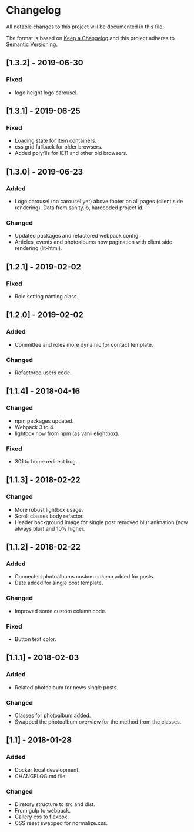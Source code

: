 # Changelog
All notable changes to this project will be documented in this file.

The format is based on [Keep a Changelog](http://keepachangelog.com/en/1.0.0/)
and this project adheres to [Semantic Versioning](http://semver.org/spec/v2.0.0.html).

## [1.3.2] - 2019-06-30
### Fixed
- logo height logo carousel.

## [1.3.1] - 2019-06-25
### Fixed
- Loading state for item containers.
- css grid fallback for older browsers.
- Added polyfils for IE11 and other old browsers.

## [1.3.0] - 2019-06-23
### Added
- Logo carousel (no carousel yet) above footer on all pages (client side rendering). Data from sanity.io, hardcoded project id.

### Changed
- Updated packages and refactored webpack config.
- Articles, events and photoalbums now pagination with client side rendering (lit-html).

## [1.2.1] - 2019-02-02
### Fixed
- Role setting naming class.

## [1.2.0] - 2019-02-02
### Added
- Committee and roles more dynamic for contact template.

### Changed
- Refactored users code.

## [1.1.4] - 2018-04-16
### Changed
- npm packages updated.
- Webpack 3 to 4.
- lightbox now from npm (as vanillelightbox).

### Fixed
- 301 to home redirect bug.

## [1.1.3] - 2018-02-22
### Changed
- More robust lightbox usage.
- Scroll classes body refactor.
- Header background image for single post removed blur animation (now always blur) and 10% higher.

## [1.1.2] - 2018-02-22
### Added
- Connected photoalbums custom column added for posts.
- Date added for single post template.

### Changed
- Improved some custom column code.

### Fixed
- Button text color.

## [1.1.1] - 2018-02-03
### Added
- Related photoalbum for news single posts.

### Changed
- Classes for photoalbum added.
- Swapped the photoalbum overview for the method from the classes.

## [1.1] - 2018-01-28
### Added
- Docker local development.
- CHANGELOG.md file.

### Changed
- Diretory structure to src and dist.
- From gulp to webpack.
- Gallery css to flexbox.
- CSS reset swapped for normalize.css.